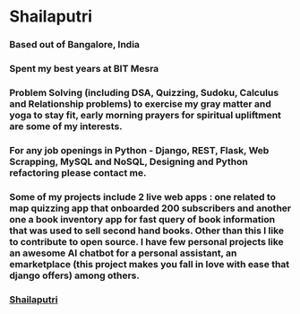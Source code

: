 # Shailaputri

### Based out of Bangalore, India

### Spent my best years at BIT Mesra

### Problem Solving (including DSA, Quizzing, Sudoku, Calculus and Relationship problems) to exercise my gray matter and yoga to stay fit, early morning prayers for spiritual upliftment are some of my interests. 

### For any job openings in Python - Django, REST, Flask, Web Scrapping, MySQL and NoSQL, Designing and Python refactoring please contact me. 

### Some of my projects include 2 live web apps : one related to map quizzing app that onboarded 200 subscribers and another one a book inventory app for fast query of book information that was used to sell second hand books. Other than this I like to contribute to open source. I have few personal projects like an awesome AI chatbot for a personal assistant, an emarketplace (this project makes you fall in love with ease that django offers) among others. 

### [Shailaputri](https://github.com/Shailaputri)
